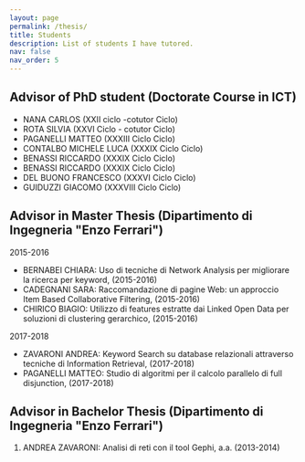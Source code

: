 ```yaml
---
layout: page
permalink: /thesis/
title: Students
description: List of students I have tutored.
nav: false
nav_order: 5
---
```


## Advisor of PhD student (Doctorate Course in ICT)

- NANA CARLOS (XXII ciclo -cotutor Ciclo)
- ROTA SILVIA (XXVI Ciclo - cotutor Ciclo)
- PAGANELLI MATTEO (XXXIII Ciclo Ciclo)
- CONTALBO MICHELE LUCA (XXXIX Ciclo Ciclo)
- BENASSI RICCARDO (XXXIX Ciclo Ciclo)
- BENASSI RICCARDO (XXXIX Ciclo Ciclo)
- DEL BUONO FRANCESCO (XXXVI Ciclo Ciclo)
- GUIDUZZI GIACOMO (XXXVIII Ciclo Ciclo)

## Advisor in Master Thesis (Dipartimento di Ingegneria "Enzo Ferrari")


2015-2016
- BERNABEI CHIARA: Uso di tecniche di Network Analysis per migliorare la ricerca per keyword, (2015-2016)
- CADEGNANI SARA: Raccomandazione di pagine Web: un approccio Item Based Collaborative Filtering, (2015-2016)
- CHIRICO BIAGIO: Utilizzo di features estratte dai Linked Open Data per soluzioni di clustering gerarchico, (2015-2016)

2017-2018
- ZAVARONI ANDREA: Keyword Search su database relazionali attraverso tecniche di Information Retrieval, (2017-2018)
- PAGANELLI MATTEO: Studio di algoritmi per il calcolo parallelo di full disjunction, (2017-2018)

## Advisor in Bachelor Thesis (Dipartimento di Ingegneria "Enzo Ferrari")

1.  ANDREA ZAVARONI: Analisi di reti con il tool Gephi, a.a. (2013-2014)
